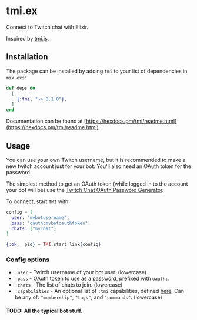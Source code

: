 # tmi.ex

Connect to Twitch chat with Elixir.

Inspired by [tmi.js](https://github.com/tmijs/tmi.js).

## Installation

The package can be installed by adding `tmi` to your list of dependencies in `mix.exs`:

```elixir
def deps do
  [
    {:tmi, "~> 0.1.0"},
  ]
end
```

Documentation can be found at [https://hexdocs.pm/tmi/readme.html](https://hexdocs.pm/tmi/readme.html).

## Usage

You can use your own Twitch username, but it is recommended to make a new twitch account just for your bot.
You'll also need an OAuth token for the password.

The simplest method to get an OAuth token (while logged in to the account your bot will be) use the [Twitch Chat OAuth Password Generator](https://twitchapps.com/tmi/).

To connect, start `TMI` with:

```elixir
config = [
  user: "mybotusername",
  pass: "oauth:mybotoauthtoken",
  chats: ["mychat"]
]

{:ok, _pid} = TMI.start_link(config)
```

### Config options

 * `:user` - Twitch username of your bot user. (lowercase)
 * `:pass` - OAuth token to use as a password, prefixed with `oauth:`.
 * `:chats` - The list of chats to join. (lowercase)
 * `:capabilities` - An optional list of `:tmi` capabilities, defined [here](https://dev.twitch.tv/docs/irc/guide#twitch-irc-capabilities). Can be any of: `"membership"`, `"tags"`, and `"commands"`. (lowercase)

#### TODO: All the typical bot stuff.
